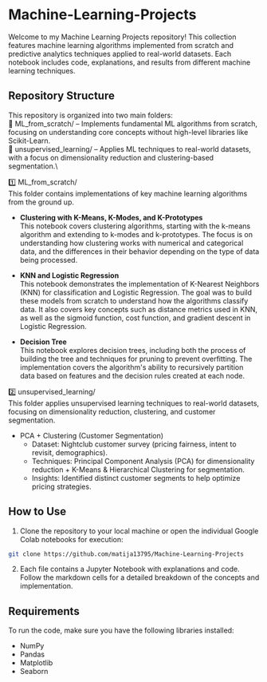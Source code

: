 # Machine-Learning-Projects

Welcome to my Machine Learning Projects repository! This collection features machine learning algorithms implemented from scratch and predictive analytics techniques applied to real-world datasets. Each notebook includes code, explanations, and results from different machine learning techniques.

## Repository Structure
This repository is organized into two main folders:\
📁 ML_from_scratch/ – Implements fundamental ML algorithms from scratch, focusing on understanding core concepts without high-level libraries like Scikit-Learn.\
📁 unsupervised_learning/ – Applies ML techniques to real-world datasets, with a focus on dimensionality reduction and clustering-based segmentation.\

1️⃣ ML_from_scratch/ \
This folder contains implementations of key machine learning algorithms from the ground up.
- **Clustering with K-Means, K-Modes, and K-Prototypes**\
This notebook covers clustering algorithms, starting with the k-means algorithm and extending to k-modes and k-prototypes. The focus is on understanding how clustering works with numerical and categorical data, and the differences in their behavior depending on the type of data being processed.

- **KNN and Logistic Regression**\
This notebook demonstrates the implementation of K-Nearest Neighbors (KNN) for classification and Logistic Regression. The goal was to build these models from scratch to understand how the algorithms classify data. It also covers key concepts such as distance metrics used in KNN, as well as the sigmoid function, cost function, and gradient descent in Logistic Regression.

- **Decision Tree**\
This notebook explores decision trees, including both the process of building the tree and techniques for pruning to prevent overfitting. The implementation covers the algorithm's ability to recursively partition data based on features and the decision rules created at each node.

2️⃣ unsupervised_learning/ \
This folder applies unsupervised learning techniques to real-world datasets, focusing on dimensionality reduction, clustering, and customer segmentation.
- PCA + Clustering (Customer Segmentation)
  - Dataset: Nightclub customer survey (pricing fairness, intent to revisit, demographics).
  - Techniques: Principal Component Analysis (PCA) for dimensionality reduction + K-Means & Hierarchical Clustering for segmentation.
  - Insights: Identified distinct customer segments to help optimize pricing strategies.

## How to Use
1. Clone the repository to your local machine or open the individual Google Colab notebooks for execution:
```bash
git clone https://github.com/matija13795/Machine-Learning-Projects
```
2. Each file contains a Jupyter Notebook with explanations and code. Follow the markdown cells for a detailed breakdown of the concepts and implementation.

## Requirements
To run the code, make sure you have the following libraries installed:
- NumPy
- Pandas
- Matplotlib
- Seaborn
